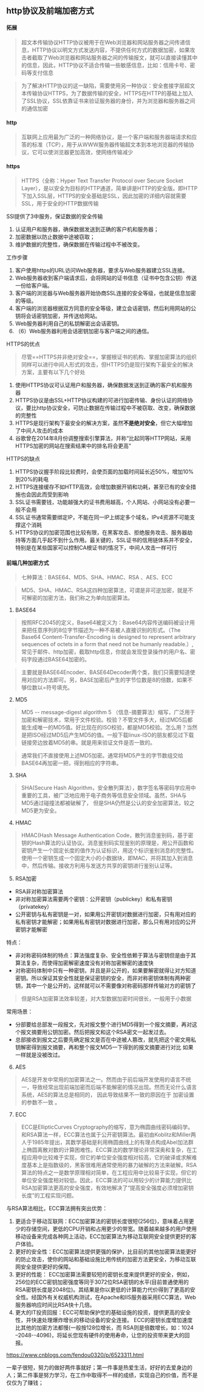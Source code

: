 ## http协议及前端加密方式

#### 拓展
> 超文本传输协议HTTP协议被用于在Web浏览器和网站服务器之间传递信息，HTTP协议以明文方式发送内容，不提供任何方式的数据加密，如果攻击者截取了Web浏览器和网站服务器之间的传输报文，就可以直接读懂其中的信息，因此，HTTP协议不适合传输一些敏感信息，比如：信用卡号、密码等支付信息

> 为了解决HTTP协议的这一缺陷，需要使用另一种协议：安全套接字层超文本传输协议HTTPS，为了数据传输的安全，HTTPS在HTTP的基础上加入了SSL协议，SSL依靠证书来验证服务器的身份，并为浏览器和服务器之间的通信加密

#### http
> 互联网上应用最为广泛的一种网络协议，是一个客户端和服务器端请求和应答的标准（TCP），用于从WWW服务器传输超文本到本地浏览器的传输协议，它可以使浏览器更加高效，使网络传输减少

#### https
> HTTPS（全称：Hyper Text Transfer Protocol over Secure Socket Layer），是以安全为目标的HTTP通道，简单讲是HTTP的安全版。即HTTP下加入SSL层，HTTPS的安全基础是SSL，因此加密的详细内容就需要SSL，用于安全的HTTP数据传输

SSl提供了3中服务，保证数据的安全传输

1. 认证用户和服务器，确保数据发送到正确的客户机和服务器；
2. 加密数据以防止数据中途被窃取；
3. 维护数据的完整性，确保数据在传输过程中不被改变。

工作步骤

1. 客户使用https的URL访问Web服务器，要求与Web服务器建立SSL连接。
2. Web服务器收到客户端请求后，会将网站的证书信息（证书中包含公钥）传送一份给客户端。
3. 客户端的浏览器与Web服务器开始协商SSL连接的安全等级，也就是信息加密的等级。
4. 客户端的浏览器根据双方同意的安全等级，建立会话密钥，然后利用网站的公钥将会话密钥加密，并传送给网站。
5. Web服务器利用自己的私钥解密出会话密钥。
6. （6）Web服务器利用会话密钥加密与客户端之间的通信。

HTTPS的优点
> 尽管==HTTPS并非绝对安全==，掌握根证书的机构、掌握加密算法的组织同样可以进行中间人形式的攻击，但HTTPS仍是现行架构下最安全的解决方案，主要有以下几个好处

1. 使用HTTPS协议可认证用户和服务器，确保数据发送到正确的客户机和服务器
2. HTTPS协议是由SSL+HTTP协议构建的可进行加密传输、身份认证的网络协议，要比http协议安全，可防止数据在传输过程中不被窃取、改变，确保数据的完整性
3. HTTPS是现行架构下最安全的解决方案，虽然**不是绝对安全**，但它大幅增加了中间人攻击的成本
4. 谷歌曾在2014年8月份调整搜索引擎算法，并称“比起同等HTTP网站，采用HTTPS加密的网站在搜索结果中的排名将会更高”

HTTPS的缺点

1. HTTPS协议握手阶段比较费时，会使页面的加载时间延长近50%，增加10%到20%的耗电
2. HTTPS连接缓存不如HTTP高效，会增加数据开销和功耗，甚至已有的安全措施也会因此而受到影响
3. SSL证书需要钱，功能越强大的证书费用越高，个人网站、小网站没有必要一般不会用
4. SSL证书通常需要绑定IP，不能在同一IP上绑定多个域名，IPv4资源不可能支撑这个消耗
5. HTTPS协议的加密范围也比较有限，在黑客攻击、拒绝服务攻击、服务器劫持等方面几乎起不到什么作用。最关键的，SSL证书的信用链体系并不安全，特别是在某些国家可以控制CA根证书的情况下，中间人攻击一样可行

#### 前端几种加密方式
> 七种算法：BASE64、MD5、SHA、HMAC、RSA 、AES、ECC

> MD5、SHA、HMAC、RSA这四种加密算法，可谓是非可逆加密，就是不可解密的加密方法，我们称之为单向加密算法。

1. BASE64
> 按照RFC2045的定义，Base64被定义为：Base64内容传送编码被设计用来把任意序列的8位字节描述为一种不易被人直接识别的形式。（The Base64 Content-Transfer-Encoding is designed to represent arbitrary sequences of octets in a form that need not be humanly readable.）,常见于邮件、http加密，截取http信息，你就会发现登录操作的用户名、密码字段通过BASE64加密的。

> 主要就是BASE64Encoder、BASE64Decoder两个类，我们只需要知道使用对应的方法即可。另，BASE加密后产生的字节位数是8的倍数，如果不够位数以=符号填充。

2. MD5
> MD5 -- message-digest algorithm 5 （信息-摘要算法）缩写，广泛用于加密和解密技术，常用于文件校验。校验？不管文件多大，经过MD5后都能生成唯一的MD5值。好比现在的ISO校验，都是MD5校验。怎么用？当然是把ISO经过MD5后产生MD5的值。一般下载linux-ISO的朋友都见过下载链接旁边放着MD5的串。就是用来验证文件是否一致的。

> 通常我们不直接使用上述MD5加密。通常将MD5产生的字节数组交给BASE64再加密一把，得到相应的字符串。

3. SHA
> SHA(Secure Hash Algorithm，安全散列算法），数字签名等密码学应用中重要的工具，被广泛地应用于电子商务等信息安全领域。虽然，SHA与MD5通过碰撞法都被破解了， 但是SHA仍然是公认的安全加密算法，较之MD5更为安全。 

4. HMAC
> HMAC(Hash Message Authentication Code，散列消息鉴别码，基于密钥的Hash算法的认证协议。消息鉴别码实现鉴别的原理是，用公开函数和密钥产生一个固定长度的值作为认证标识，用这个标识鉴别消息的完整性。使用一个密钥生成一个固定大小的小数据块，即MAC，并将其加入到消息中，然后传输。接收方利用与发送方共享的密钥进行鉴别认证等。

5. RSA加密
* RSA非对称加密算法
* 非对称加密算法需要两个密钥：公开密钥（publickey）和私有密钥（privatekey）
* 公开密钥与私有密钥是一对，如果用公开密钥对数据进行加密，只有用对应的私有密钥才能解密；如果用私有密钥对数据进行加密，那么只有用对应的公开密钥才能解密

特点：
* 非对称密码体制的特点：算法强度复杂、安全性依赖于算法与密钥但是由于其算法复杂，而使得加密解密速度没有对称加密解密的速度快
* 对称密码体制中只有一种密钥，并且是非公开的，如果要解密就得让对方知道密钥。所以保证其安全性就是保证密钥的安全，而非对称密钥体制有两种密钥，其中一个是公开的，这样就可以不需要像对称密码那样传输对方的密钥了

> 但是RSA加密算法效率较差，对大型数据加密时间很长，一般用于小数据

常用场景：
* 分部要给总部发一段报文，先对报文整个进行MD5得到一个报文摘要，再对这个报文摘要用公钥加密。然后把报文和这个RSA密文一起发过去。
* 总部接收到报文之后要先确定报文是否在中途被人篡改，就先把这个密文用私钥解密得到报文摘要，再和整个报文MD5一下得到的报文摘要进行对比 如果一样就是没被改过。

6. AES
> AES是开发中常用的加密算法之一。然而由于前后端开发使用的语言不统一，导致经常出现前端加密而后端不能解密的情况出现。然而无论什么语言系统，AES的算法总是相同的， 因此导致结果不一致的原因在于 加密设置的参数不一致 。

7. ECC
> ECC是EllipticCurves Cryptography的缩写，意为椭圆曲线密码编码学。和RSA算法一样，ECC算法也属于公开密钥算法。最初由Koblitz和Miller两人于1985年提出，其数学基础是利用椭圆曲线上的有理点构成Abel加法群上椭圆离散对数的计算困难性。ECC算法的数学理论非常深奥和复杂，在工程应用中比较难于实现，但它的单位安全强度相对较高，它的破译或求解难度基本上是指数级的，黑客很难用通常使用的暴力破解的方法来破解。RSA算法的特点之一是数学原理相对简单，在工程应用中比较易于实现，但它的单位安全强度相对较低。因此，ECC算法的可以用较少的计算能力提供比RSA加密算法更高的安全强度，有效地解决了“提高安全强度必须增加密钥长度”的工程实现问题。

与RSA算法相比，ECC算法拥有突出优势：

1. 更适合于移动互联网：ECC加密算法的密钥长度很短(256位)，意味着占用更少的存储空间，更低的CPU开销和占用更少的带宽。随着越来越多的用户使用移动设备来完成各种网上活动，ECC加密算法为移动互联网安全提供更好的客户体验。
2. 更好的安全性：ECC加密算法提供更强的保护，比目前的其他加密算法能更好的防止攻击，使你的网站和基础设施比用传统的加密方法更安全，为移动互联网安全提供更好的保障。
3. 更好的性能： ECC加密算法需要较短的密钥长度来提供更好的安全，例如，256位的ECC密钥加密强度等同于3072位RSA密钥的水平(目前普通使用的RSA密钥长度是2048位)。其结果是你以更低的计算能力代价得到了更高的安全性。经国外有关权威机构测试，在Apache和IIS服务器采用ECC算法，Web服务器响应时间比RSA快十几倍。
4. 更大的IT投资回报：ECC可帮助保护您的基础设施的投资，提供更高的安全性，并快速处理爆炸增长的移动设备的安全连接。 ECC的密钥长度增加速度比其他的加密方法都慢(一般按128位增长，而 RSA则是倍数增长，如：1024 –2048--4096)，将延长您现有硬件的使用寿命，让您的投资带来更大的回报。

https://www.cnblogs.com/fendou0320/p/6523311.html


一辈子很短，努力的做好两件事就好；第一件事是热爱生活，好好的去爱身边的人；第二件事是努力学习，在工作中取得不一样的成绩，实现自己的价值，而不是仅仅为了赚钱；
